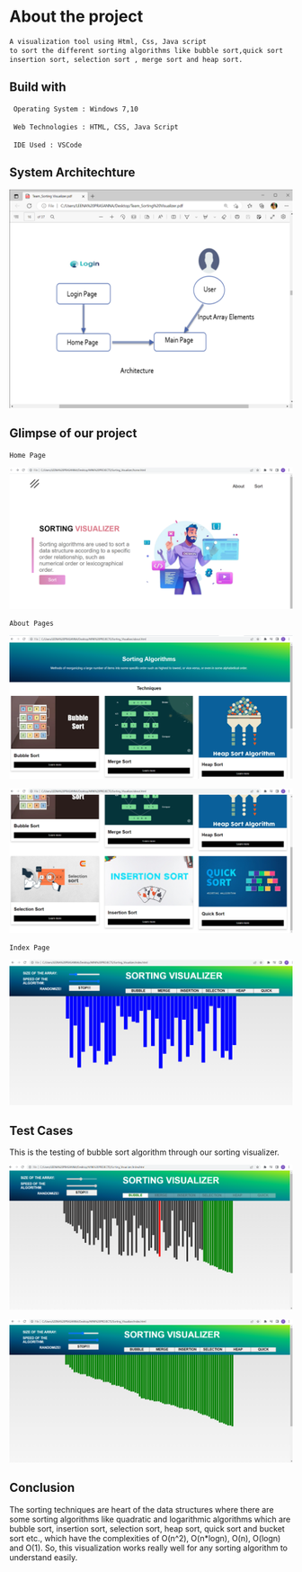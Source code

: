 
# About the project

    A visualization tool using Html, Css, Java script 
    to sort the different sorting algorithms like bubble sort,quick sort
    insertion sort, selection sort , merge sort and heap sort.



## Build with 
     Operating System : Windows 7,10

     Web Technologies : HTML, CSS, Java Script

     IDE Used : VSCode
## System Architechture

![App Screenshot](https://github.com/LeenaPrasanna/Sorting_Visualizer/blob/master/System_Architecture.png?raw=true)


## Glimpse of our project
    Home Page

![App Screenshot](https://github.com/LeenaPrasanna/Sorting_Visualizer/blob/master/HOME.png?raw=true)

    About Pages
![App Screenshot](https://github.com/LeenaPrasanna/Sorting_Visualizer/blob/master/ABOUT-1.png?raw=true)


![App Screenshot](https://github.com/LeenaPrasanna/Sorting_Visualizer/blob/master/ABOUT-2.png?raw=true)
 
    Index Page
![App Screenshot](https://github.com/LeenaPrasanna/Sorting_Visualizer/blob/master/INDEX.png?raw=true)

 



## Test Cases
This is the testing of bubble sort algorithm through our sorting visualizer.

![App Screenshot](https://github.com/LeenaPrasanna/Sorting_Visualizer/blob/master/testcases.png?raw=true)



![App Screenshot](https://github.com/LeenaPrasanna/Sorting_Visualizer/blob/master/Testcase.png?raw=true)

## Conclusion
The sorting techniques are heart of the data 
structures where there are some sorting algorithms like quadratic and 
logarithmic algorithms which are bubble sort, insertion sort, selection sort, 
heap sort, quick sort and bucket sort etc., which have the complexities of 
O(n^2), O(n*logn), O(n), O(logn) and O(1). So, this visualization works really 
well for any sorting algorithm to understand easily.
